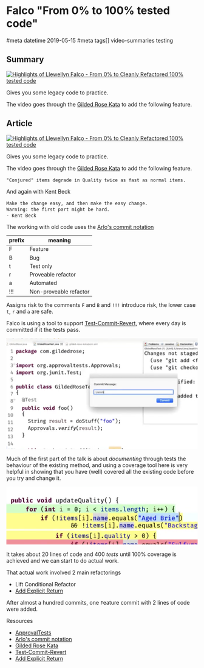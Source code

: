 # Falco "From 0% to 100% tested code"
#meta datetime 2019-05-15
#meta tags[] video-summaries testing

## Summary

[![Highlights of Llewellyn Falco - From 0% to Cleanly Refactored 100% tested code](https://img.youtube.com/vi/wp6oSVDdbXQ/0.jpg)](https://www.youtube.com/watch?feature=player_embedded&v=wp6oSVDdbXQ)

Gives you some legacy code to practice.

The video goes through the [Gilded Rose Kata](https://github.com/emilybache/GildedRose-Refactoring-Kata) to add the following feature.

## Article

[![Highlights of Llewellyn Falco - From 0% to Cleanly Refactored 100% tested code](https://img.youtube.com/vi/wp6oSVDdbXQ/0.jpg)](https://www.youtube.com/watch?feature=player_embedded&v=wp6oSVDdbXQ)

Gives you some legacy code to practice.

The video goes through the [Gilded Rose Kata](https://github.com/emilybache/GildedRose-Refactoring-Kata) to add the following feature.

```
"Conjured" items degrade in Quality twice as fast as normal items.
```

And again with Kent Beck

```
Make the change easy, and then make the easy change.
Warning: the first part might be hard.
- Kent Beck
```

The working with old code uses the [Arlo's commit notation](https://github.com/RefactoringCombos/ArlosCommitNotation)

| prefix | meaning |
| --- | --- |
| F | Feature |
| B | Bug |
| t | Test only |
| r | Proveable refactor |
| a | Automated |
| !!! | Non-proveable refactor |

Assigns risk to the comments `F` and `B` and `!!!` introduce risk, the lower case `t`, `r` and `a` are safe.

Falco is using a tool to support [Test-Commit-Revert](https://medium.com/@kentbeck_7670/test-commit-revert-870bbd756864), where every day is committed if it the tests pass.

![TCR tool in Java](videos/llewellyn-falco-from-0-to-100-tested-code/tcr_commit.png)

Much of the first part of the talk is about _documenting_ through tests the behaviour of the existing method, and using a coverage tool here is very helpful in showing that you have (well) covered all the existing code before you try and change it.

![Adding tests to increase coverage before refactoring](videos/llewellyn-falco-from-0-to-100-tested-code/another_input.png)

It takes about 20 lines of code and 400 _tests_ until 100% coverage is achieved and we can start to do actual work.

That actual work involved 2 main refactorings

* Lift Conditional Refactor
* [Add Explicit Return](https://github.com/digdeeproots/provable-refactorings/blob/master/recipes/micro-step-helpers/add-explicit-return/cpp.md)

After almost a hundred commits, one `F`eature commit with 2 lines of code were added.

Resources

* [ApprovalTests](https://approvaltests.com)
* [Arlo's commit notation](https://github.com/RefactoringCombos/ArlosCommitNotation)
* [Gilded Rose Kata](https://github.com/emilybache/GildedRose-Refactoring-Kata)
* [Test-Commit-Revert](https://medium.com/@kentbeck_7670/test-commit-revert-870bbd756864)
* [Add Explicit Return](https://github.com/digdeeproots/provable-refactorings/blob/master/recipes/micro-step-helpers/add-explicit-return/cpp.md)